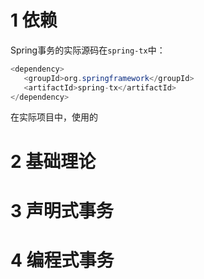 # 1 依赖
Spring事务的实际源码在`spring-tx`中：
```java
<dependency>
   <groupId>org.springframework</groupId>
   <artifactId>spring-tx</artifactId>
</dependency>
```
在实际项目中，使用的
# 2 基础理论

# 3 声明式事务

# 4 编程式事务